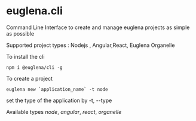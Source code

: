 # euglena.cli
Command Line Interface to create and manage euglena projects as simple as possible

Supported project types : Nodejs , Angular,React, Euglena Organelle

To install the cli

```
npm i @euglena/cli -g
```
To create a project 

```
euglena new `application_name` -t node
```

set the type of the application by -t, --type 

Available types *node*, *angular*, *react*, *organelle*
